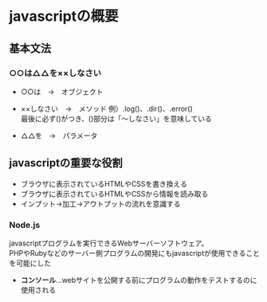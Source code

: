 # javascriptの概要

## 基本文法
### ○○は△△を××しなさい
- ○○は　→　オブジェクト
- ××しなさい　→　メソッド
  例）.log()、.dir()、.error()  
  最後に必ず()がつき、()部分は「～しなさい」を意味している  
  
- △△を　→　パラメータ

## javascriptの重要な役割
- ブラウザに表示されているHTMLやCSSを書き換える
- ブラウザに表示されているHTMLやCSSから情報を読み取る
- インプット→加工→アウトプットの流れを意識する


### Node.js  
javascriptプログラムを実行できるWebサーバーソフトウェア。  
PHPやRubyなどのサーバー側プログラムの開発にもjavascriptが使用できることを可能にした

- **コンソール**…webサイトを公開する前にプログラムの動作をテストするのに使用される
